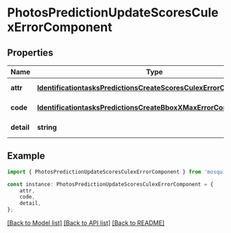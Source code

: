 # PhotosPredictionUpdateScoresCulexErrorComponent


## Properties

Name | Type | Description | Notes
------------ | ------------- | ------------- | -------------
**attr** | [**IdentificationtasksPredictionsCreateScoresCulexErrorComponentAttr**](IdentificationtasksPredictionsCreateScoresCulexErrorComponentAttr.md) |  | [default to undefined]
**code** | [**IdentificationtasksPredictionsCreateBboxXMaxErrorComponentCode**](IdentificationtasksPredictionsCreateBboxXMaxErrorComponentCode.md) |  | [default to undefined]
**detail** | **string** |  | [default to undefined]

## Example

```typescript
import { PhotosPredictionUpdateScoresCulexErrorComponent } from 'mosquito-alert';

const instance: PhotosPredictionUpdateScoresCulexErrorComponent = {
    attr,
    code,
    detail,
};
```

[[Back to Model list]](../README.md#documentation-for-models) [[Back to API list]](../README.md#documentation-for-api-endpoints) [[Back to README]](../README.md)
